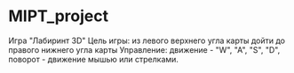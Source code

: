 # MIPT_project

Игра "Лабиринт 3D"
Цель игры: из левого верхнего угла карты дойти до правого нижнего угла карты
Управление: движение - "W", "A", "S", "D", поворот - движение мышью или стрелками.
